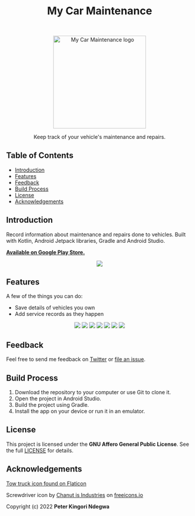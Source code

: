 <h1 align="center"> My Car Maintenance </h1> <br>
<p align="center">
  <img alt="My Car Maintenance logo" title="My Car Maintenance" src="app/src/main/ic_launcher-playstore.png" width="250">
</p>

<p align="center">
  Keep track of your vehicle's maintenance and repairs.
</p>

<!-- START doctoc generated TOC please keep comment here to allow auto update -->
<!-- DON'T EDIT THIS SECTION, INSTEAD RE-RUN doctoc TO UPDATE -->

## Table of Contents

- [Introduction](#introduction)
- [Features](#features)
- [Feedback](#feedback)
- [Build Process](#build-process)
- [License](#license)
- [Acknowledgements](#acknowledgements)

<!-- END doctoc generated TOC please keep comment here to allow auto update -->

## Introduction

Record information about maintenance and repairs done to vehicles. Built with Kotlin, Android Jetpack libraries, Gradle
and Android Studio.

**<a href="https://play.google.com/store/apps/details?id=com.pkndegwa.mycarmaintenance" target="_blank">Available on Google Play Store.</a>**

<p align="center">
  <img src = "app/src/main/res/drawable-nodpi/screenshot1.jpg">
</p>

## Features

A few of the things you can do:

* Save details of vehicles you own
* Add service records as they happen

<p align="center">
  <img src = "app/src/main/res/drawable-nodpi/screenshot2.jpg">
  <img src = "app/src/main/res/drawable-nodpi/screenshot3.jpg">
  <img src = "app/src/main/res/drawable-nodpi/screenshot4.jpg">
  <img src = "app/src/main/res/drawable-nodpi/screenshot5.jpg">
  <img src = "app/src/main/res/drawable-nodpi/screenshot6.jpg">
  <img src = "app/src/main/res/drawable-nodpi/screenshot7.jpg">
  <img src = "app/src/main/res/drawable-nodpi/screenshot8.jpg">
</p>

## Feedback

Feel free to send me feedback on [Twitter](https://twitter.com/PKNdegwa)
or [file an issue](https://github.com/PeterKingori/My-Car-Maintenance/issues/new).

## Build Process

1. Download the repository to your computer or use Git to clone it.
2. Open the project in Android Studio.
3. Build the project using Gradle.
4. Install the app on your device or run it in an emulator.

## License

This project is licensed under the **GNU Affero General Public License**. See the
full [LICENSE](https://choosealicense.com/licenses/agpl-3.0/) for details.

## Acknowledgements

<p><a href="https://www.flaticon.com/free-icons/tow-truck" title="tow truck icons">Tow truck icon found on Flaticon</a></p>
<p>Screwdriver icon by <a href="https://freeicons.io/profile/135331">Chanut is Industries</a> on <a href="https://freeicons.io">freeicons.io</a></p>


Copyright (c) 2022 **Peter Kingori Ndegwa**
